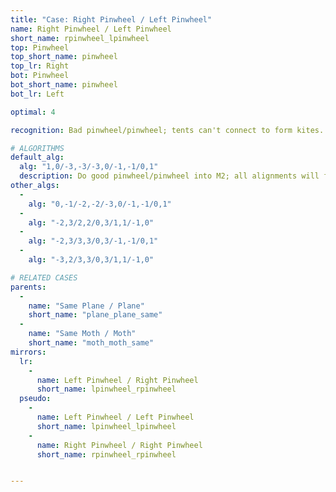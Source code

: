 ```yaml
---
title: "Case: Right Pinwheel / Left Pinwheel"
name: Right Pinwheel / Left Pinwheel
short_name: rpinwheel_lpinwheel
top: Pinwheel
top_short_name: pinwheel
top_lr: Right
bot: Pinwheel
bot_short_name: pinwheel
bot_lr: Left

optimal: 4

recognition: Bad pinwheel/pinwheel; tents can't connect to form kites.

# ALGORITHMS
default_alg:
  alg: "1,0/-3,-3/-3,0/-1,-1/0,1"
  description: Do good pinwheel/pinwheel into M2; all alignments will form matching planes.
other_algs:
  -
    alg: "0,-1/-2,-2/-3,0/-1,-1/0,1"
  -
    alg: "-2,3/2,2/0,3/1,1/-1,0"
  -
    alg: "-2,3/3,3/0,3/-1,-1/0,1"
  -
    alg: "-3,2/3,3/0,3/1,1/-1,0"

# RELATED CASES
parents:
  -
    name: "Same Plane / Plane"
    short_name: "plane_plane_same"
  -
    name: "Same Moth / Moth"
    short_name: "moth_moth_same"
mirrors:
  lr:
    -
      name: Left Pinwheel / Right Pinwheel
      short_name: lpinwheel_rpinwheel
  pseudo:
    -
      name: Left Pinwheel / Left Pinwheel
      short_name: lpinwheel_lpinwheel
    -
      name: Right Pinwheel / Right Pinwheel
      short_name: rpinwheel_rpinwheel


---
```


